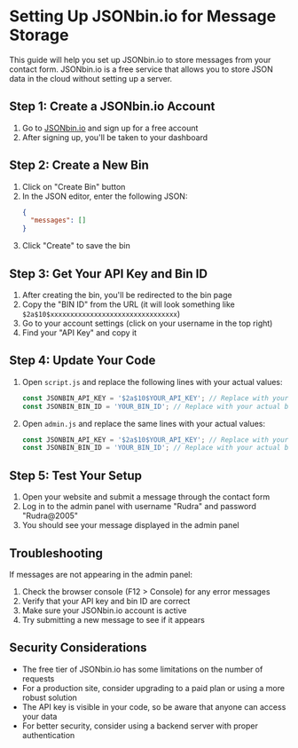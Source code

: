 # Setting Up JSONbin.io for Message Storage

This guide will help you set up JSONbin.io to store messages from your contact form. JSONbin.io is a free service that allows you to store JSON data in the cloud without setting up a server.

## Step 1: Create a JSONbin.io Account

1. Go to [JSONbin.io](https://jsonbin.io/) and sign up for a free account
2. After signing up, you'll be taken to your dashboard

## Step 2: Create a New Bin

1. Click on "Create Bin" button
2. In the JSON editor, enter the following JSON:
   ```json
   {
     "messages": []
   }
   ```
3. Click "Create" to save the bin

## Step 3: Get Your API Key and Bin ID

1. After creating the bin, you'll be redirected to the bin page
2. Copy the "BIN ID" from the URL (it will look something like `$2a$10$xxxxxxxxxxxxxxxxxxxxxxxxxxxxxxxx`)
3. Go to your account settings (click on your username in the top right)
4. Find your "API Key" and copy it

## Step 4: Update Your Code

1. Open `script.js` and replace the following lines with your actual values:
   ```javascript
   const JSONBIN_API_KEY = '$2a$10$YOUR_API_KEY'; // Replace with your actual API key
   const JSONBIN_BIN_ID = 'YOUR_BIN_ID'; // Replace with your actual bin ID
   ```

2. Open `admin.js` and replace the same lines with your actual values:
   ```javascript
   const JSONBIN_API_KEY = '$2a$10$YOUR_API_KEY'; // Replace with your actual API key
   const JSONBIN_BIN_ID = 'YOUR_BIN_ID'; // Replace with your actual bin ID
   ```

## Step 5: Test Your Setup

1. Open your website and submit a message through the contact form
2. Log in to the admin panel with username "Rudra" and password "Rudra@2005"
3. You should see your message displayed in the admin panel

## Troubleshooting

If messages are not appearing in the admin panel:

1. Check the browser console (F12 > Console) for any error messages
2. Verify that your API key and bin ID are correct
3. Make sure your JSONbin.io account is active
4. Try submitting a new message to see if it appears

## Security Considerations

- The free tier of JSONbin.io has some limitations on the number of requests
- For a production site, consider upgrading to a paid plan or using a more robust solution
- The API key is visible in your code, so be aware that anyone can access your data
- For better security, consider using a backend server with proper authentication 